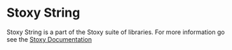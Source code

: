 # Stoxy String

Stoxy String is a part of the Stoxy suite of libraries. For more information go see the [Stoxy Documentation](https://stoxy.dev/)
